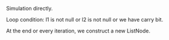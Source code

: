 Simulation directly.

Loop condition: l1 is not null or l2 is not null or we have carry bit.

At the end or every iteration, we construct a new ListNode.

